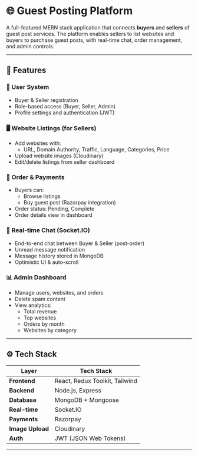 # 🌐 Guest Posting Platform

A full-featured MERN stack application that connects **buyers** and **sellers** of guest post services. The platform enables sellers to list websites and buyers to purchase guest posts, with real-time chat, order management, and admin controls.

---

## 📌 Features

### 👥 User System
- Buyer & Seller registration
- Role-based access (Buyer, Seller, Admin)
- Profile settings and authentication (JWT)

### 🖥️ Website Listings (for Sellers)
- Add websites with:
  - URL, Domain Authority, Traffic, Language, Categories, Price
- Upload website images (Cloudinary)
- Edit/delete listings from seller dashboard

### 💸 Order & Payments
- Buyers can:
  - Browse listings
  - Buy guest post (Razorpay integration)
- Order status: Pending, Complete
- Order details view in dashboard

### 💬 Real-time Chat (Socket.IO)
- End-to-end chat between Buyer & Seller (post-order)
- Unread message notification
- Message history stored in MongoDB
- Optimistic UI & auto-scroll

### 📊 Admin Dashboard
- Manage users, websites, and orders
- Delete spam content
- View analytics:
  - Total revenue
  - Top websites
  - Orders by month
  - Websites by category

---

## ⚙️ Tech Stack

| Layer         | Tech Stack                    |
|---------------|-------------------------------|
| **Frontend**  | React, Redux Toolkit, Tailwind |
| **Backend**   | Node.js, Express              |
| **Database**  | MongoDB + Mongoose            |
| **Real-time** | Socket.IO                     |
| **Payments**  | Razorpay                      |
| **Image Upload** | Cloudinary                |
| **Auth**      | JWT (JSON Web Tokens)         |

---


